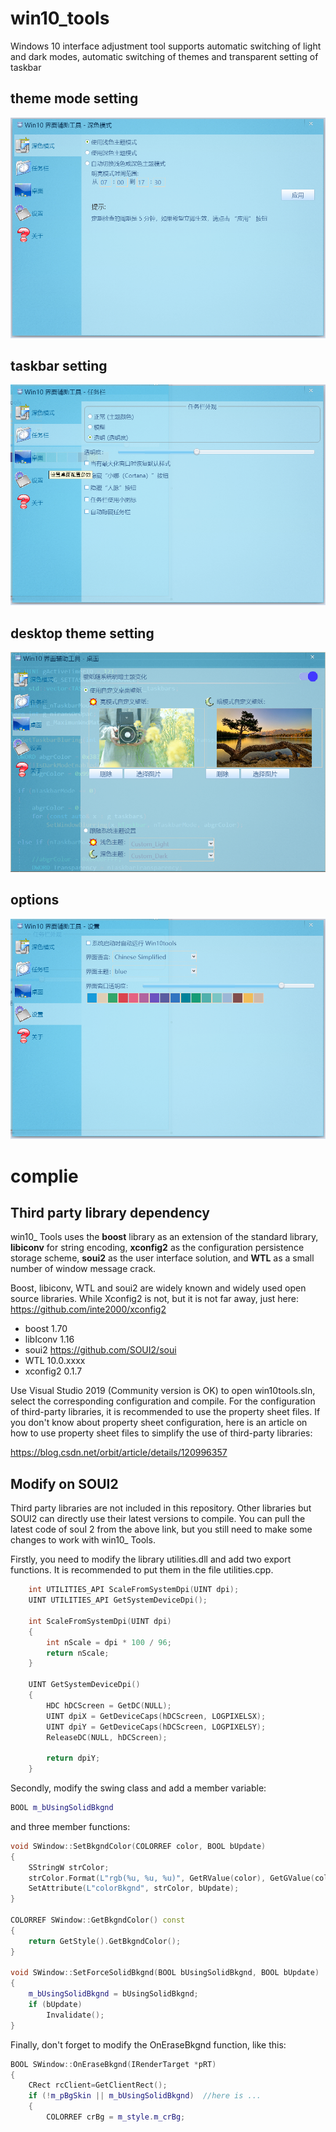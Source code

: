 # win10_tools

  Windows 10 interface adjustment tool supports automatic switching of light and dark modes, automatic switching of themes and transparent setting of taskbar

## theme mode setting

![](https://github.com/inte2000/win10_tools/blob/main/doc/darkmode.png)

## taskbar setting

![](https://github.com/inte2000/win10_tools/blob/main/doc/taskbar.png)

## desktop theme setting

![](https://github.com/inte2000/win10_tools/blob/main/doc/desktop.png)

## options

![](https://github.com/inte2000/win10_tools/blob/main/doc/options.png)

# complie

## Third party library dependency

win10_ Tools uses the **boost** library as an extension of the standard library, **libiconv** for string encoding, **xconfig2** as the configuration persistence storage scheme, **soui2** as the user interface solution, and **WTL** as a small number of window message crack.

Boost, libiconv, WTL and soui2 are widely known and widely used open source libraries. While Xconfig2 is not, but it is not far away, just here:  https://github.com/inte2000/xconfig2

- boost     1.70
- libIconv  1.16
- soui2     https://github.com/SOUI2/soui
- WTL       10.0.xxxx
- xconfig2  0.1.7

Use Visual Studio 2019 (Community version is OK) to open win10tools.sln, select the corresponding configuration and compile. For the configuration of third-party libraries, it is recommended to use the property sheet files. If you don't know about property sheet configuration, here is an article on how to use property sheet files to simplify the use of third-party libraries:

https://blog.csdn.net/orbit/article/details/120996357



## Modify on SOUI2

 Third party libraries are not included in this repository. Other libraries but SOUI2 can directly use their latest versions to compile. You can pull the latest code of souI 2 from the above link, but you still need to make some changes to work with win10_ Tools. 

Firstly,  you need to modify the library utilities.dll and add two export functions. It is recommended to put them in the file utilities.cpp. 

```c++
    int UTILITIES_API ScaleFromSystemDpi(UINT dpi);
    UINT UTILITIES_API GetSystemDeviceDpi();

    int ScaleFromSystemDpi(UINT dpi)
    {
        int nScale = dpi * 100 / 96;
        return nScale;
    }
    
    UINT GetSystemDeviceDpi()
    {
        HDC hDCScreen = GetDC(NULL);
        UINT dpiX = GetDeviceCaps(hDCScreen, LOGPIXELSX);
        UINT dpiY = GetDeviceCaps(hDCScreen, LOGPIXELSY);
        ReleaseDC(NULL, hDCScreen);
    
        return dpiY;
    }
```

Secondly, modify the swing class and add a member variable:

```c++
BOOL m_bUsingSolidBkgnd
```

and three member functions:

```c++
void SWindow::SetBkgndColor(COLORREF color, BOOL bUpdate)
{
	SStringW strColor;
	strColor.Format(L"rgb(%u, %u, %u)", GetRValue(color), GetGValue(color), GetBValue(color));
	SetAttribute(L"colorBkgnd", strColor, bUpdate);
}

COLORREF SWindow::GetBkgndColor() const
{
	return GetStyle().GetBkgndColor();
}

void SWindow::SetForceSolidBkgnd(BOOL bUsingSolidBkgnd, BOOL bUpdate)
{
	m_bUsingSolidBkgnd = bUsingSolidBkgnd;
	if (bUpdate)
		Invalidate();
}
```

Finally, don't forget to modify the OnEraseBkgnd function, like this:

```c++
BOOL SWindow::OnEraseBkgnd(IRenderTarget *pRT)
{
    CRect rcClient=GetClientRect();
    if (!m_pBgSkin || m_bUsingSolidBkgnd)  //here is ...
    {
        COLORREF crBg = m_style.m_crBg;
			
```



